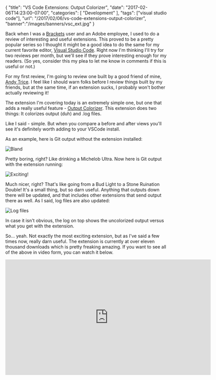 
{
	"title": "VS Code Extensions: Output Colorizer",
	"date": "2017-02-06T14:23:00-07:00",
	"categories": [
		"Development"
	],
	"tags": ["visual studio code"],
	"url": "/2017/02/06/vs-code-extensions-output-colorizer",
	"banner":"/images/banners/vsc_ext.jpg"
}

Back when I was a [Brackets](http://brackets.io/) user and an Adobe employee, I used to do a review of interesting and useful
extensions. This proved to be a pretty popular series so I thought it might be a good idea to do the same for my current 
favorite editor, [Visual Studio Code](https://code.visualstudio.com/). Right now I'm thinking I'll try for two reviews per
month, but we'll see if they prove interesting enough for my readers. (So yes, consider this my plea to let me know in 
comments if this is useful or not.)

For my first review, I'm going to review one built by a good friend of mine, [Andy Trice](http://www.tricedesigns.com/). I
feel like I should warn folks before I review things built by my friends, but at the same time, if an extension sucks, I 
probably won't bother actually reviewing it!

The extension I'm covering today is an extremely simple one, but one that adds a really useful feature - [Output Colorizer](https://marketplace.visualstudio.com/items?itemName=IBM.output-colorizer). This extension
does two things: It colorizes output (duh) and .log files. 

Like I said - simple. But when you compare a before and after views you'll see it's definitely worth adding to your VSCode install. 

As an example, here is Git output without the extension installed:

![Bland](https://static.raymondcamden.com/images/2017/2/vsc_oc1.png)

Pretty boring, right? Like drinking a Michelob Ultra. Now here is Git output with the extension running:

![Exciting!](https://static.raymondcamden.com/images/2017/2/vsc_oc2.png)

Much nicer, right? That's like going from a Bud Light to a Stone Ruination Double! It's a small thing, but so darn useful. Anything
that outputs down there will be updated, and that includes other extensions that send output there as well. As I said, log files
are also updated:

![Log files](https://static.raymondcamden.com/images/2017/2/vsc_oc3.png)

In case it isn't obvious, the log on top shows the uncolorized output versus what you get with the extension.

So... yeah. Not exactly the most exciting extension, but as I've said a few times now, really darn useful. The extension is currently
at over eleven thousand downloads which is pretty freaking amazing. If you want to see all of the above in video form, you can watch
it below.

<iframe width="640" height="360" src="https://www.youtube.com/embed/MC6VdSp6Ibk?rel=0" frameborder="0" allowfullscreen></iframe>